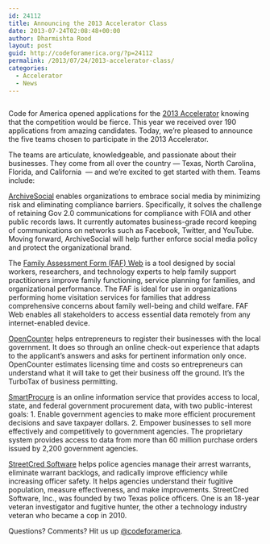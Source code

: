 ```yaml
---
id: 24112
title: Announcing the 2013 Accelerator Class
date: 2013-07-24T02:08:48+00:00
author: Dharmishta Rood
layout: post
guid: http://codeforamerica.org/?p=24112
permalink: /2013/07/24/2013-accelerator-class/
categories:
  - Accelerator
  - News
---
```

<p dir="ltr">
  <img class="alignleft" alt="" src="/_accelerator/images/logo.jpg" />
</p>

<p dir="ltr">
  Code for America opened applications for the <a href="http://codeforamerica.org/accelerator/" target="_blank">2013 Accelerator</a> knowing that the competition would be fierce. This year we received over 190 applications from amazing candidates. Today, we&#8217;re pleased to announce the five teams chosen to participate in the 2013 Accelerator.
</p>

<p dir="ltr">
  The teams are articulate, knowledgeable, and passionate about their businesses. They come from all over the country — Texas, North Carolina, Florida, and California  — and we&#8217;re excited to get started with them. Teams include:
</p>

<p dir="ltr">
  <a href="http://archivesocial.com/">ArchiveSocial</a> enables organizations to embrace social media by minimizing risk and eliminating compliance barriers. Specifically, it solves the challenge of retaining Gov 2.0 communications for compliance with FOIA and other public records laws. It currently automates business-grade record keeping of communications on networks such as Facebook, Twitter, and YouTube. Moving forward, ArchiveSocial will help further enforce social media policy and protect the organizational brand.
</p>

<p dir="ltr">
  The <a href="http://myfaf.org/">Family Assessment Form (FAF) Web</a> is a tool designed by social workers, researchers, and technology experts to help family support practitioners improve family functioning, service planning for families, and organizational performance. The FAF is ideal for use in organizations performing home visitation services for families that address comprehensive concerns about family well-being and child welfare. FAF Web enables all stakeholders to access essential data remotely from any internet-enabled device.
</p>

<p dir="ltr">
  <a href="http://opencounter.us/">OpenCounter</a> helps entrepreneurs to register their businesses with the local government. It does so through an online check-out experience that adapts to the applicant’s answers and asks for pertinent information only once. OpenCounter estimates licensing time and costs so entrepreneurs can understand what it will take to get their business off the ground. It’s the TurboTax of business permitting.
</p>

<p dir="ltr">
  <a href="http://smartprocure.us/">SmartProcure</a> is an online information service that provides access to local, state, and federal government procurement data, with two public-interest goals: 1. Enable government agencies to make more efficient procurement decisions and save taxpayer dollars. 2. Empower businesses to sell more effectively and competitively to government agencies. The proprietary system provides access to data from more than 60 million purchase orders issued by 2,200 government agencies.
</p>

<p dir="ltr">
  <a href="http://streetcredsoftware.com/">StreetCred Software</a> helps police agencies manage their arrest warrants, eliminate warrant backlogs, and radically improve efficiency while increasing officer safety. It helps agencies understand their fugitive population, measure effectiveness, and make improvements. StreetCred Software, Inc., was founded by two Texas police officers. One is an 18-year veteran investigator and fugitive hunter, the other a technology industry veteran who became a cop in 2010.
</p>

<p dir="ltr">
  Questions? Comments? Hit us up <a href="http://twitter.com/codeforamerica">@codeforamerica</a>.
</p>